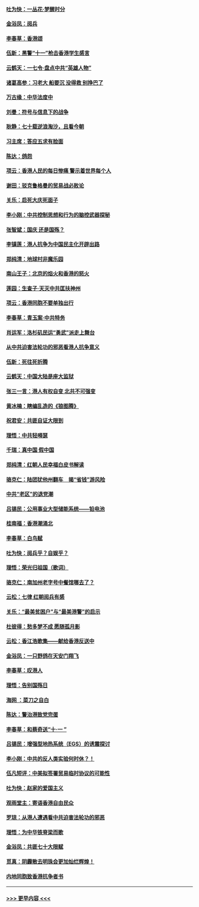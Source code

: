 #### [吐为快：一丛花‧梦醒时分](../pages/nsc993/n11567491.md?t=10041122) 
#### [金浴凤：阅兵](../pages/nsc993/n11567454.md?t=10041122) 
#### [李春草：香港颂](../pages/nsc993/n11567444.md?t=10041122) 
#### [伍新：黑警“十一”枪击香港学生感言](../pages/nsc993/n11567426.md?t=10041122) 
#### [云鹤天：一七令‧盘点中共“英雄人物”](../pages/nsc993/n11567091.md?t=10041122) 
#### [诸葛高参：习老大 船要沉 没得救 别挣巴了](../pages/nsc993/n11566976.md?t=10041122) 
#### [万古缘：中华法度中](../pages/nsc993/n11566726.md?t=10041122) 
#### [刘曼：符号与信息下的战争](../pages/nsc993/n11564655.md?t=10041122) 
#### [耿静：七十载逆浪淘沙，且看今朝](../pages/nsc993/n11564520.md?t=10041122) 
#### [习主席：答应五求有脸面](../pages/nsc993/n11563953.md?t=10041122) 
#### [陈达：鸽怨](../pages/nsc993/n11561879.md?t=10041122) 
#### [项云：香港人民的每日惨痛  警示着世界每个人](../pages/nsc993/n11559273.md?t=10041122) 
#### [谢田：驳克鲁格曼的贸易战必败论](../pages/nsc993/n11555840.md?t=10041122) 
#### [关乐：启死大庆死面子](../pages/nsc993/n11556823.md?t=10041122) 
#### [李小刚：中共控制思想和行为的脑控武器探秘](../pages/nsc993/n11556776.md?t=10041122) 
#### [张智斌：国庆  还是国殇？](../pages/nsc993/n11556617.md?t=10041122) 
#### [李镇莲：港人抗争为中国民主化开辟出路](../pages/nsc993/n11556570.md?t=10041122) 
#### [郑纯清：地球村非魔乐园](../pages/nsc993/n11555415.md?t=10041122) 
#### [南山王子：北京的焰火和香港的怒火](../pages/nsc993/n11555318.md?t=10041122) 
#### [莲园：生查子·天灭中共匡扶神州](../pages/nsc993/n11555302.md?t=10041122) 
#### [项云：香港同胞不要单独出行](../pages/nsc993/n11555276.md?t=10041122) 
#### [李春草：青玉案‧中共特务](../pages/nsc993/n11552356.md?t=10041122) 
#### [肖运军：洛杉矶民运“勇武”派走上舞台](../pages/nsc993/n11551595.md?t=10041122) 
#### [从中共迫害法轮功的邪恶看港人抗争意义](../pages/nsc993/n11540858.md?t=10041122) 
#### [伍新：死往死折腾](../pages/nsc993/n11550174.md?t=10041122) 
#### [云鹤天：中国大陆是座大监狱](../pages/nsc993/n11550155.md?t=10041122) 
#### [张三一言：港人有权自变 北共不可强变](../pages/nsc993/n11550132.md?t=10041122) 
#### [黄冰楠：瞎编乱造的《狼图腾》](../pages/nsc993/n11550082.md?t=10041122) 
#### [祝君安：共匪自证大限到](../pages/nsc993/n11550041.md?t=10041122) 
#### [理悟：中共轻嘚瑟](../pages/nsc993/n11547978.md?t=10041122) 
#### [千瑞：真中国 假中国](../pages/nsc993/n11547865.md?t=10041122) 
#### [郑纯清：红朝人民幸福白皮书解读](../pages/nsc993/n11547499.md?t=10041122) 
#### [骆克仁：陆团犹他州翻车　揭“省钱”游风险](../pages/nsc993/n11546977.md?t=10041122) 
#### [中共“老区”的退党潮](../pages/nsc993/n11545995.md?t=10041122) 
#### [吕锡民：公用事业大型储能系统——铅电池](../pages/nsc993/n11545701.md?t=10041122) 
#### [桂南福：香港潮涌北](../pages/nsc993/n11545682.md?t=10041122) 
#### [李春草：白鸟赋](../pages/nsc993/n11545663.md?t=10041122) 
#### [吐为快：阅兵乎？自娱乎？](../pages/nsc993/n11545625.md?t=10041122) 
#### [理悟：荣光归祖国（歌词）](../pages/nsc993/n11545616.md?t=10041122) 
#### [骆克仁：南加州老字号中餐馆哪去了？](../pages/nsc993/n11545120.md?t=10041122) 
#### [云松：七律 红朝阅兵有感](../pages/nsc993/n11542394.md?t=10041122) 
#### [关乐：“最美贫困户”与“最美港警”的启示](../pages/nsc993/n11542252.md?t=10041122) 
#### [杜彼得：愁多梦不成 愿随孤月影](../pages/nsc993/n11540296.md?t=10041122) 
#### [云松：香江浩歌集——献给香港反送中](../pages/nsc993/n11540149.md?t=10041122) 
#### [金浴凤：一只野鸽在天安门翔飞](../pages/nsc993/n11540280.md?t=10041122) 
#### [李春草：叹港人](../pages/nsc993/n11540119.md?t=10041122) 
#### [理悟：告别国殇日](../pages/nsc993/n11539610.md?t=10041122) 
#### [海网 ：菜刀之自白](../pages/nsc993/n11539597.md?t=10041122) 
#### [陈达：警治港致党完蛋](../pages/nsc993/n11538127.md?t=10041122) 
#### [李春草：和蔡奇送“十·一 ”](../pages/nsc993/n11537810.md?t=10041122) 
#### [吕锡民：增强型地热系统（EGS）的诱震探讨](../pages/nsc993/n11537765.md?t=10041122) 
#### [李小刚：中共的反人类实验何时休？！](../pages/nsc993/n11537669.md?t=10041122) 
#### [伍凡短评：中美拟签署贸易临时协议的可能性](../pages/nsc993/n11536773.md?t=10041122) 
#### [吐为快：赵家的爱国主义](../pages/nsc993/n11536750.md?t=10041122) 
#### [观雨堂主：寄语香港自由民众](../pages/nsc993/n11536735.md?t=10041122) 
#### [罗琼：从港人遭遇看中共迫害法轮功的邪恶](../pages/nsc993/n11507862.md?t=10041122) 
#### [理悟：为中华铁脊梁而歌](../pages/nsc993/n11534458.md?t=10041122) 
#### [金浴凤：共匪七十大限赋](../pages/nsc993/n11534434.md?t=10041122) 
#### [觅真：阴霾散去明珠会更加灿烂辉煌！](../pages/nsc993/n11531858.md?t=10041122) 
#### [内地同胞致香港抗争者书](../pages/nsc993/n11531645.md?t=10041122) 

----
#### [ >>> 更早内容 <<< ](../indexes/nsc993-earlier.md)
